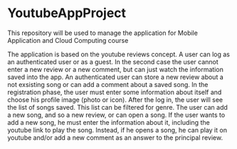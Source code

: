 # YoutubeAppProject
This repository will be used to manage the application for Mobile Application and Cloud Computing course

The application is based on the youtube reviews concept.
A user can log as an authenticated user or as a guest.
In the second case the user cannot enter a new review or a new comment, but can just watch the information saved into the app.
An authenticated user can store a new review about a not exsisting song or can add a comment about a saved song.
In the registration phase, the user must enter some information about itself and choose his profile image (photo or icon).
After the log in, the user will see the list of songs saved. This list can be filtered for genre.
The user can add a new song, and so a new review, or can open a song.
If the user wants to add a new song, he must enter the information about it, including the youtube link to play the song.
Instead, if he opens a song, he can play it on youtube and/or add a new comment as an answer to the principal review.
